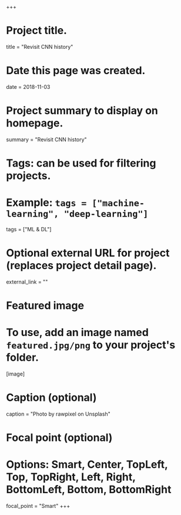 +++
# Project title.
title = "Revisit CNN history"

# Date this page was created.
date = 2018-11-03

# Project summary to display on homepage.
summary = "Revisit CNN history"

# Tags: can be used for filtering projects.
# Example: `tags = ["machine-learning", "deep-learning"]`
tags = ["ML & DL"]

# Optional external URL for project (replaces project detail page).
external_link = ""

# Featured image
# To use, add an image named `featured.jpg/png` to your project's folder. 
[image]
  # Caption (optional)
  caption = "Photo by rawpixel on Unsplash"
  
  # Focal point (optional)
  # Options: Smart, Center, TopLeft, Top, TopRight, Left, Right, BottomLeft, Bottom, BottomRight
  focal_point = "Smart"
+++

